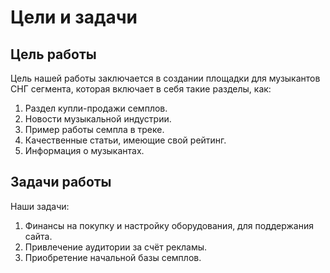 ﻿# Цели и задачи
## Цель работы
Цель нашей работы заключается в создании площадки для музыкантов СНГ сегмента, которая включает в себя такие разделы, как:
1. Раздел купли-продажи семплов.
2. Новости музыкальной индустрии.
3. Пример работы семпла в треке.
4. Качественные статьи, имеющие свой рейтинг.
5. Информация о музыкантах.
## Задачи работы
Наши задачи: 
1. Финансы на покупку и настройку оборудования, для поддержания сайта.
2. Привлечение аудитории за счёт рекламы.
3. Приобретение начальной базы семплов.